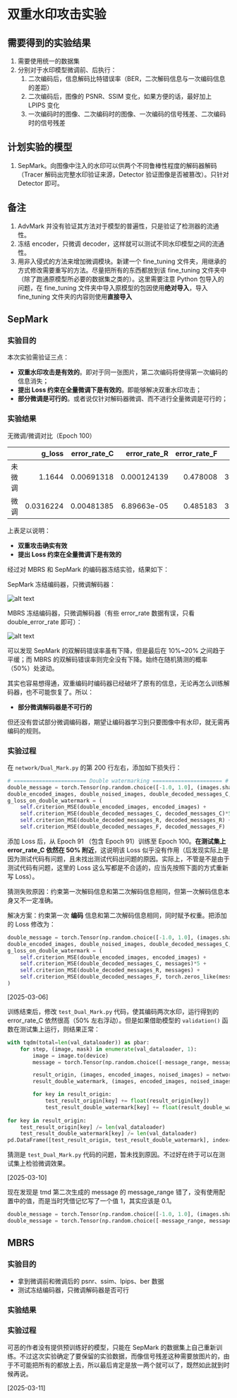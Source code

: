 # 双重水印攻击实验

## 需要得到的实验结果

1. 需要使用统一的数据集
1. 分别对于水印模型微调前、后执行：
    1. 二次编码后，信息解码比特错误率（BER，二次解码信息与一次编码信息的差距）
    1. 二次编码后，图像的 PSNR、SSIM 变化，如果方便的话，最好加上 LPIPS 变化
    1. 一次编码时的图像、二次编码时的图像、一次编码的信号残差、二次编码时的信号残差

## 计划实验的模型

1. SepMark。向图像中注入的水印可以供两个不同鲁棒性程度的解码器解码（Tracer 解码出完整水印验证来源，Detector 验证图像是否被篡改）。只针对 Detector 即可。

## 备注

1. AdvMark 并没有验证其方法对于模型的普遍性，只是验证了检测器的流通性。
1. 冻结 encoder，只微调 decoder，这样就可以测试不同水印模型之间的流通性。
1. 用非入侵式的方法来增加微调模块。新建一个 fine_tuning 文件夹，用继承的方式修改需要重写的方法。尽量把所有的东西都放到该 fine_tuning 文件夹中（除了跑通原模型所必要的数据集之类的）。这里需要注意 Python 包导入的问题，在 fine_tuning 文件夹中导入原模型的包因使用**绝对导入**，导入 fine_tuning 文件夹的内容则使用**直接导入**

## SepMark

### 实验目的

本次实验需验证三点：

- **双重水印攻击是有效的**。即对于同一张图片，第二次编码将使得第一次编码的信息消失；
- **提出 Loss 约束在全量微调下是有效的**。即能够解决双重水印攻击；
- **部分微调是可行的**。或者说仅针对解码器微调、而不进行全量微调是可行的；

### 实验结果

无微调/微调对比（Epoch 100）

|    |    g_loss |   error_rate_C |   error_rate_R |   error_rate_F |    psnr |     ssim |   g_loss_on_discriminator |   g_loss_on_encoder_MSE |   g_loss_on_encoder_LPIPS |   g_loss_on_decoder_C |   g_loss_on_decoder_R |   g_loss_on_decoder_F |   d_loss |   g_loss_on_double_watermark |   double_error_rate_C |   double_error_rate_R |   double_error_rate_F |
|---:|----------:|---------------:|---------------:|---------------:|--------:|---------:|--------------------------:|------------------------:|--------------------------:|----------------------:|----------------------:|----------------------:|---------:|-----------------------------:|----------------------:|----------------------:|----------------------:|
|  未微调 | 1.1644    |     0.00691318 |    0.000124139 |       0.478008 | 38.7788 | 0.938527 |                   2.03329 |             0.000531517 |                0.00808962 |           0.000523669 |           0.000302436 |           1.08015e-06 |  2.00961 |                   0.114804   |            0.498312   |              0.500698 |              0.487456 |
|  微调 | 0.0316224 |     0.00481385 |    6.89663e-05 |       0.485183 | 38.3354 | 0.929688 |                   2.12371 |             0.000589209 |                0.00874837 |           0.000439849 |           0.000251798 |           5.70558e-07 |  1.95333 |                   0.00159519 |            0.00129381 |              0        |              0.493148 |

上表足以说明：

- **双重攻击确实有效**
- **提出 Loss 约束在全量微调下是有效的**

经过对 MBRS 和 SepMark 的编码器冻结实验，结果如下：

SepMark 冻结编码器，只微调解码器：

![alt text](image.png)

MBRS 冻结编码器，只微调解码器（有些 error_rate 数据有误，只看 double_error_rate 即可）：

![alt text](image-1.png)

可以发现 SepMark 的双解码错误率虽有下降，但是最后在 10%~20% 之间趋于平缓；而 MBRS 的双解码错误率则完全没有下降。始终在随机猜测的概率（50%）处波动。

其实也容易想得通，双重编码时编码器已经破坏了原有的信息，无论再怎么训练解码器，也不可能恢复了。所以：

- **部分微调解码器是不可行的**

但还没有尝试部分微调编码器，期望让编码器学习到只要图像中有水印，就无需再编码的规则。

### 实验过程

在 `network/Dual_Mark.py` 的第 200 行左右，添加如下损失行：

```Python
# ======================= Double watermarking ====================== #
double_message = torch.Tensor(np.random.choice([-1.0, 1.0], (images.shape[0], 128))).to('cuda')
double_encoded_images, double_noised_images, double_decoded_messages_C, double_decoded_messages_R, double_decoded_messages_F = self.encoder_decoder(encoded_images, double_message, masks)
g_loss_on_double_watermark = (
	self.criterion_MSE(double_encoded_images, encoded_images) + 
	self.criterion_MSE(double_decoded_messages_C, decoded_messages_C)*5 + 
	self.criterion_MSE(double_decoded_messages_R, decoded_messages_R) + 
	self.criterion_MSE(double_decoded_messages_F, decoded_messages_F)
```

添加 Loss 后，从 Epoch 91 （包含 Epoch 91）训练至 Epoch 100。**在测试集上 error_rate_C 依然在 50% 附近**，这说明该 Loss 似乎没有作用（后发现实际上是因为测试代码有问题，且未找出测试代码出问题的原因。实际上，不管是不是由于测试代码有问题，这里的 Loss 这么写都是不合适的，应当先按照下面的方式重新写 Loss）。

猜测失败原因：约束第一次解码信息和第二次解码信息相同，但第一次解码信息本身又不一定准确。

解决方案：约束第一次 **编码** 信息和第二次解码信息相同，同时赋予权重。把添加的 Loss 修改为：

```Python
double_message = torch.Tensor(np.random.choice([-1.0, 1.0], (images.shape[0], 128))).to('cuda')
double_encoded_images, double_noised_images, double_decoded_messages_C, double_decoded_messages_R, double_decoded_messages_F = self.encoder_decoder(encoded_images, double_message, masks)
g_loss_on_double_watermark = (
    self.criterion_MSE(double_encoded_images, encoded_images) + 
    self.criterion_MSE(double_decoded_messages_C, messages)*5 + 
    self.criterion_MSE(double_decoded_messages_R, messages) + 
    self.criterion_MSE(double_decoded_messages_F, torch.zeros_like(messages))
)
```

[2025-03-06]

训练结束后，修改 `test_Dual_Mark.py` 代码，使其编码两次水印，运行得到的 error_rate_C 依然很高（50% 左右浮动）。但是如果借助模型的 `validation()` 函数在测试集上运行，则结果正常：

```Python
with tqdm(total=len(val_dataloader)) as pbar:
    for step, (image, mask) in enumerate(val_dataloader, 1):
        image = image.to(device)
        message = torch.Tensor(np.random.choice([-message_range, message_range], (image.shape[0], message_length))).to(device)

        result_origin, (images, encoded_images, noised_images) = network_origin.validation(image, message, mask)
        result_double_watermark, (images, encoded_images, noised_images) = network_double_watermark.validation(image, message, mask)

        for key in result_origin:
            test_result_origin[key] += float(result_origin[key])
            test_result_double_watermark[key] += float(result_double_watermark[key])
        
for key in result_origin:
    test_result_origin[key] /= len(val_dataloader)
    test_result_double_watermark[key] /= len(val_dataloader)
pd.DataFrame([test_result_origin, test_result_double_watermark], index=[0]).to_markdown("test_result.md")
```

猜测是 `test_Dual_Mark.py` 代码的问题，暂未找到原因。不过好在终于可以在测试集上检验微调效果。

[2025-03-10]

现在发现是 tmd 第二次生成的 message 的 message_range 错了，没有使用配置中的值，而是当时凭借记忆写了一个值 1，其实应该是 0.1。

```Python
double_message = torch.Tensor(np.random.choice([-1.0, 1.0], (images.shape[0], 128))).to('cuda')
double_message = torch.Tensor(np.random.choice([-message_range, message_range], (images.shape[0], 128))).to('cuda')
```

## MBRS

### 实验目的

- 拿到微调前和微调后的 psnr、ssim、lpips、ber 数据
- 测试冻结编码器，只微调解码器是否可行

### 实验结果

### 实验过程

可恶的作者没有提供预训练好的模型，只能在 SepMark 的数据集上自己重新训练。不过这次实验确定了要保留的实验数据，而像信号残差这种需要放图片的，由于不可能把所有的都放上去，所以最后肯定是放一两个就可以了，既然如此就到时候再说。

[2025-03-11]